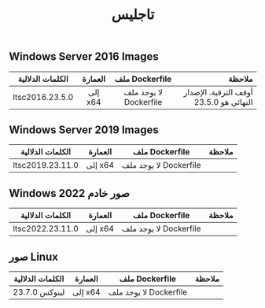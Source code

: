 ﻿---
title: تاجليس
second_title: Aspose.Cells Cloud Documen
type: docs
url: /ar/docker/tag-list/
description: المنصات المدعومة
weight: 30
---
##  Windows Server 2016 Images ##

الكلمات الدلالية | العمارة | ملف Dockerfile | ملاحظة
---|:--:|:--:|---:
ltsc2016.23.5.0 | إلى x64 | لا يوجد ملف Dockerfile | أوقف الترقية. الإصدار النهائي هو 23.5.0


##  Windows Server 2019 Images ##

الكلمات الدلالية | العمارة | ملف Dockerfile | ملاحظة
---|:--:|:--:|---:
ltsc2019.23.11.0 | إلى x64 | لا يوجد ملف Dockerfile |

##  Windows صور خادم 2022 ##

الكلمات الدلالية | العمارة | ملف Dockerfile | ملاحظة
---|:--:|:--:|---:
 ltsc2022.23.11.0 | إلى x64 | لا يوجد ملف Dockerfile |

##  صور Linux ##

الكلمات الدلالية | العمارة | ملف Dockerfile | ملاحظة
---|:--:|:--:|---:
لينوكس 23.7.0 | إلى x64 | لا يوجد ملف Dockerfile |
